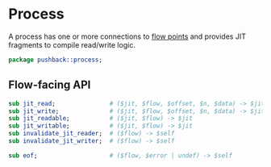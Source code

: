 # Process
A process has one or more connections to [flow points](flow.md) and provides JIT
fragments to compile read/write logic.

```perl
package pushback::process;
```


## Flow-facing API
```perl
sub jit_read;               # ($jit, $flow, $offset, $n, $data) -> $jit
sub jit_write;              # ($jit, $flow, $offset, $n, $data) -> $jit
sub jit_readable;           # ($jit, $flow) -> $jit
sub jit_writable;           # ($jit, $flow) -> $jit
sub invalidate_jit_reader;  # ($flow) -> $self
sub invalidate_jit_writer;  # ($flow) -> $self

sub eof;                    # ($flow, $error | undef) -> $self
```
